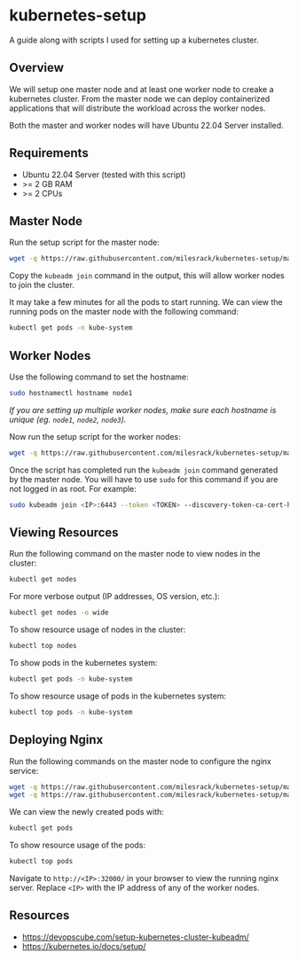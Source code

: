 # kubernetes-setup
A guide along with scripts I used for setting up a kubernetes cluster.

## Overview
We will setup one master node and at least one worker node to creake a kubernetes cluster. From the master node we can deploy containerized applications that will distribute the workload across the worker nodes.

Both the master and worker nodes will have Ubuntu 22.04 Server installed.

## Requirements
- Ubuntu 22.04 Server (tested with this script)
- \>= 2 GB RAM
- \>= 2 CPUs

## Master Node
Run the setup script for the master node:
```bash
wget -q https://raw.githubusercontent.com/milesrack/kubernetes-setup/master/master-setup.sh -O - | sh
```

Copy the `kubeadm join` command in the output, this will allow worker nodes to join the cluster.

It may take a few minutes for all the pods to start running. We can view the running pods on the master node with the following command:
```bash
kubectl get pods -n kube-system
```

## Worker Nodes
Use the following command to set the hostname:
```bash
sudo hostnamectl hostname node1
```
*If you are setting up multiple worker nodes, make sure each hostname is unique (eg. `node1`, `node2`, `node3`).*

Now run the setup script for the worker nodes:
```bash
wget -q https://raw.githubusercontent.com/milesrack/kubernetes-setup/master/node-setup.sh -O - | sh
```

Once the script has completed run the `kubeadm join` command generated by the master node. You will have to use `sudo` for this command if you are not logged in as root. For example:
```bash
sudo kubeadm join <IP>:6443 --token <TOKEN> --discovery-token-ca-cert-hash sha256:<hash>
```

## Viewing Resources
Run the following command on the master node to view nodes in the cluster:
```bash
kubectl get nodes
```

For more verbose output (IP addresses, OS version, etc.):
```bash
kubectl get nodes -o wide
```

To show resource usage of nodes in the cluster:
```bash
kubectl top nodes
```

To show pods in the kubernetes system:
```bash
kubectl get pods -n kube-system
```

To show resource usage of pods in the kubernetes system:
```bash
kubectl top pods -n kube-system
```

## Deploying Nginx
Run the following commands on the master node to configure the nginx service:
```bash
wget -q https://raw.githubusercontent.com/milesrack/kubernetes-setup/master/deployment.yaml -O - | kubectl apply -f -
wget -q https://raw.githubusercontent.com/milesrack/kubernetes-setup/master/service.yaml -O - | kubectl apply -f -
```

We can view the newly created pods with:
```bash
kubectl get pods
```

To show resource usage of the pods:
```bash
kubectl top pods
```

Navigate to `http://<IP>:32000/` in your browser to view the running nginx server. Replace `<IP>` with the IP address of any of the worker nodes.

## Resources
- https://devopscube.com/setup-kubernetes-cluster-kubeadm/
- https://kubernetes.io/docs/setup/
